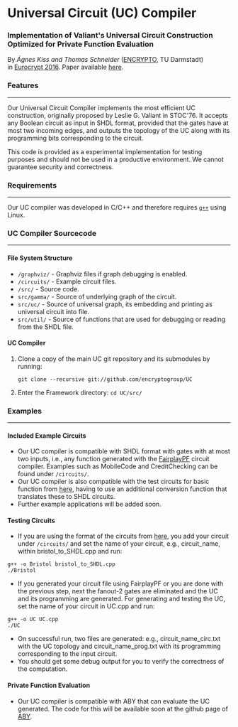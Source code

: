 # Universal Circuit (UC) Compiler

### Implementation of Valiant's Universal Circuit Construction Optimized for Private Function Evaluation

By *Ágnes Kiss and Thomas Schneider* ([ENCRYPTO](http://www.encrypto.de), TU Darmstadt)<br>in [Eurocrypt 2016](http://ist.ac.at/eurocrypt2016/). Paper available [here](http://encrypto.de/papers/KS16.pdf).

### Features
---

Our Universal Circuit Compiler implements the most efficient UC construction, originally proposed by Leslie G. Valiant in STOC'76. 
It accepts any Boolean circuit as input in SHDL format, provided that the gates have at most two incoming edges, and outputs the topology of the UC along with its programming bits corresponding to the circuit.

This code is provided as a experimental implementation for testing purposes and should not be used in a productive environment. We cannot guarantee security and correctness.

### Requirements
---

Our UC compiler was developed in C/C++ and therefore requires [`g++`](https://packages.debian.org/testing/g++) using Linux.

### UC Compiler Sourcecode
---

#### File System Structure

* `/graphviz/`    - Graphviz files if graph debugging is enabled.
* `/circuits/`    - Example circuit files.
* `/src/`    - Source code.
 * `src/gamma/` - Source of underlying graph of the circuit.
 * `src/uc/` - Source of universal graph, its embedding and printing as universal circuit into file.
 * `src/util/` - Source of functions that are used for debugging or reading from the SHDL file.


#### UC Compiler

1. Clone a copy of the main UC git repository and its submodules by running:
	```
	git clone --recursive git://github.com/encryptogroup/UC
	```

2. Enter the Framework directory: `cd UC/src/`


### Examples
---

#### Included Example Circuits

  * Our UC compiler is compatible with SHDL format with gates with at most two inputs, i.e., any function generated with the [FairplayPF](http://thomaschneider.de/FairplayPF/) circuit compiler. Examples such as MobileCode and CreditChecking can be found under `/circuits/`.
  * Our UC compiler is also compatible with the test circuits for basic function from [here](https://www.cs.bris.ac.uk/Research/CryptographySecurity/MPC/), having to use an additional conversion function that translates these to SHDL circuits.
  * Further example applications will be added soon.

#### Testing Circuits

  * If you are using the format of the circuits from [here](https://www.cs.bris.ac.uk/Research/CryptographySecurity/MPC/), you add your circuit under `/circuits/` and set the name of your circuit, e.g., circuit_name, within bristol_to_SHDL.cpp and run:
```
g++ -o Bristol bristol_to_SHDL.cpp
./Bristol
```
  * If you generated your circuit file using FairplayPF or you are done with the previous step, next the fanout-2 gates are eliminated and the UC and its programming are generated. For generating and testing the UC, set the name of your circuit in UC.cpp and run:
```
g++ -o UC UC.cpp
./UC
```
  * On successful run, two files are generated: e.g., circuit_name_circ.txt with the UC topology and circuit_name_prog.txt with its programming corresponding to the input circuit.
  * You should get some debug output for you to verify the correctness of the computation.

#### Private Function Evaluation

  * Our UC compiler is compatible with ABY that can evaluate the UC generated. The code for this will be available soon at the github page of [ABY](https://github.com/encryptogroup/ABY).
